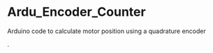 Ardu_Encoder_Counter
====================

Arduino code to calculate motor position using a quadrature encoder

.